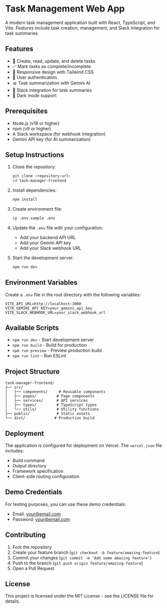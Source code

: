 # Task Management Web App

A modern task management application built with React, TypeScript, and Vite. Features include task creation, management, and Slack integration for task summaries.

## Features

- 📝 Create, read, update, and delete tasks
- ✅ Mark tasks as complete/incomplete
- 📱 Responsive design with Tailwind CSS
- 🔐 User authentication
- 📊 Task summarization with Gemini AI
- 📨 Slack integration for task summaries
- 🌙 Dark mode support

## Prerequisites

- Node.js (v18 or higher)
- npm (v9 or higher)
- A Slack workspace (for webhook integration)
- Gemini API key (for AI summarization)

## Setup Instructions

1. Clone the repository:
   ```bash
   git clone <repository-url>
   cd task-manager-frontend
   ```

2. Install dependencies:
   ```bash
   npm install
   ```

3. Create environment file:
   ```bash
   cp .env.sample .env
   ```

4. Update the `.env` file with your configuration:
   - Add your backend API URL
   - Add your Gemini API key
   - Add your Slack webhook URL

5. Start the development server:
   ```bash
   npm run dev
   ```

## Environment Variables

Create a `.env` file in the root directory with the following variables:

```env
VITE_API_URL=http://localhost:3000
VITE_GEMINI_API_KEY=your_gemini_api_key
VITE_SLACK_WEBHOOK_URL=your_slack_webhook_url
```

## Available Scripts

- `npm run dev` - Start development server
- `npm run build` - Build for production
- `npm run preview` - Preview production build
- `npm run lint` - Run ESLint

## Project Structure

```
task-manager-frontend/
├── src/
│   ├── components/     # Reusable components
│   ├── pages/         # Page components
│   ├── services/      # API services
│   ├── types/         # TypeScript types
│   └── utils/         # Utility functions
├── public/            # Static assets
└── dist/             # Production build
```

## Deployment

The application is configured for deployment on Vercel. The `vercel.json` file includes:
- Build command
- Output directory
- Framework specification
- Client-side routing configuration

## Demo Credentials

For testing purposes, you can use these demo credentials:
- Email: your@email.com
- Password: your@email.com

## Contributing

1. Fork the repository
2. Create your feature branch (`git checkout -b feature/amazing-feature`)
3. Commit your changes (`git commit -m 'Add some amazing feature'`)
4. Push to the branch (`git push origin feature/amazing-feature`)
5. Open a Pull Request

## License

This project is licensed under the MIT License - see the LICENSE file for details.
